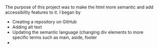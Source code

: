 The purpose of this project was to make the html more semantic and add accessibility features to it. I began by
- Creating a repository on GitHub
- Adding alt text
- Updating the semantic language (changing div elements to more specific terms such as main, aside, footer
- 
